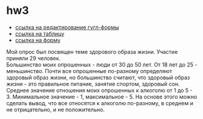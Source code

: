 # hw3
* [ссылка на редактирование гугл-формы](https://docs.google.com/forms/d/1zY6NdZivHXJ1VveMecp9WeIyZzEoZNVxa1JXU7a4vTc/edit?usp=sharing) 
* [ссылка на таблицу](https://docs.google.com/spreadsheets/d/1c5tfpauuvVXnVkkGE90yJ0FhUn1UhyLoxVrfg4YcLMg/edit#gid=1258175921) 
* [ссылка на форму](https://docs.google.com/forms/d/e/1FAIpQLScthGbnIovHiH_uGvMb8LBcLYmS5qYTSqde7pCCicNB_1d7aw/viewform?usp=sf_link) 

Мой опрос был посвящен теме здорового образа жизни. Участие приняли 29 человек.  
Большинство моих опрошенных - люди от 30 до 50 лет. От 18 лет до 25 - меньшинство. Почти все опрошенные по-разному определяют здоровый образ жизни, но большинство считают, что здоровый образ жизни - это правильное питание, занятие спортом, здоровый сон. Среднее значение отношения моих опрошенных к алкоголю от 1 до 5 - 3. Минимальное значение - 1, максимальное - 5. На основе этого можно сделать вывод, что все относятся к алкоголю по-разному, в среднем и не отрицательно, и не положительно. 
